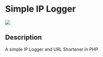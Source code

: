 # Simple IP Logger
![](https://github.com/ClementMichaux/simple-iplogger-and-url-shortener/blob/main/preview.gif)

## Description
A simple IP Logger and URL Shortener in PHP
